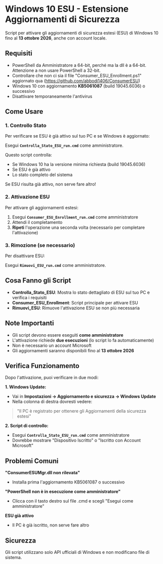 # Windows 10 ESU - Estensione Aggiornamenti di Sicurezza

Script per attivare gli aggiornamenti di sicurezza estesi (ESU) di Windows 10 fino al **13 ottobre 2026**, anche con account locale.




## Requisiti
- PowerShell da Amministratore a 64-bit, perché ma la dll è a 64-bit. Attenzione a non usare PowerShell a 32-bit.
- Controllare che non ci sia il file "Consumer_ESU_Enrollment.ps1" aggiornato qua (https://github.com/abbodi1406/ConsumerESU)
- Windows 10 con aggiornamento **KB5061087** (build 19045.6036) o successivo
- Disattivare temporaneamente l'antivirus

## Come Usare

### 1. Controllo Stato

Per verificare se ESU è già attivo sul tuo PC e se Windows è aggiornato:

Esegui **`Controlla_Stato_ESU_run.cmd`** come amministratore.

Questo script controlla:
- Se Windows 10 ha la versione minima richiesta (build 19045.6036)
- Se ESU è già attivo
- Lo stato completo del sistema

Se ESU risulta già attivo, non serve fare altro!

### 2. Attivazione ESU

Per attivare gli aggiornamenti estesi:

1. Esegui **`Consumer_ESU_Enrollment_run.cmd`** come amministratore
2. Attendi il completamento
3. **Ripeti** l'operazione una seconda volta (necessario per completare l'attivazione)

### 3. Rimozione (se necessario)

Per disattivare ESU:

Esegui **`Rimuovi_ESU_run.cmd`** come amministratore.

## Cosa Fanno gli Script

- **Controlla_Stato_ESU**: Mostra lo stato dettagliato di ESU sul tuo PC e verifica i requisiti
- **Consumer_ESU_Enrollment**: Script principale per attivare ESU
- **Rimuovi_ESU**: Rimuove l'attivazione ESU se non più necessaria

## Note Importanti

- Gli script devono essere eseguiti **come amministratore**
- L'attivazione richiede **due esecuzioni** (lo script lo fa automaticamente)
- Non è necessario un account Microsoft
- Gli aggiornamenti saranno disponibili fino al **13 ottobre 2026**

## Verifica Funzionamento

Dopo l'attivazione, puoi verificare in due modi:

**1. Windows Update:**
- Vai in **Impostazioni → Aggiornamento e sicurezza → Windows Update**
- Nella colonna di destra dovresti vedere:
> "Il PC è registrato per ottenere gli Aggiornamenti della sicurezza estesi"

**2. Script di controllo:**
- Esegui **`Controlla_Stato_ESU_run.cmd`** come amministratore
- Dovrebbe mostrare "Dispositivo Iscritto" o "Iscritto con Account Microsoft"

## Problemi Comuni

**"ConsumerESUMgr.dll non rilevata"**
- Installa prima l'aggiornamento KB5061087 o successivo

**"PowerShell non è in esecuzione come amministratore"**
- Clicca con il tasto destro sul file .cmd e scegli "Esegui come amministratore"

**ESU già attivo**
- Il PC è già iscritto, non serve fare altro

## Sicurezza


Gli script utilizzano solo API ufficiali di Windows e non modificano file di sistema.



